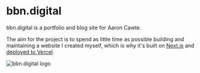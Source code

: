 # bbn.digital

bbn.digital is a portfolio and blog site for Aaron Cawte.

The aim for the project is to spend as little time as possible building and maintaining a website I created myself, which is why it's built on [Next.js](https://nextjs.org) and [deployed to Vercel](https://bbn.digital).

![bbn.digital logo](https://bbn.digital/img/pentagon-shard.svg)

